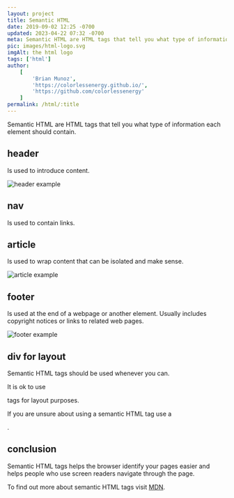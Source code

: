 ```yaml
---
layout: project
title: Semantic HTML
date: 2019-09-02 12:25 -0700
updated: 2023-04-22 07:32 -0700
meta: Semantic HTML are HTML tags that tell you what type of information each element should contain.
pic: images/html-logo.svg
imgAlt: the html logo
tags: ['html']
author:
    [
        'Brian Munoz',
        'https://colorlessenergy.github.io/',
        'https://github.com/colorlessenergy'
    ]
permalink: /html/:title
---
```


Semantic HTML are HTML tags that tell you what type of information each element should contain.

## header

Is used to introduce content.

<div class="center">
  <img src="{{ site.baseurl }}/images/semantic-html/header-example.png" alt="header example" title="header example">
</div>

## nav

Is used to contain links.

## article

Is used to wrap content that can be isolated and make sense.

<div class="center">
  <img src="{{ site.baseurl }}/images/semantic-html/article-example.png" alt="article example" title="article example">
</div>

## footer

Is used at the end of a webpage or another element. Usually includes copyright notices or links to related web pages.

<div class="center">
  <img src="{{ site.baseurl }}/images/semantic-html/footer-example.png" alt="footer example" title="footer example">
</div>

## div for layout

Semantic HTML tags should be used whenever you can.

It is ok to use <code class="highlight__code"><div></code> tags for layout purposes.

If you are unsure about using a semantic HTML tag use a <code class="highlight__code"><div></code>.

## conclusion

Semantic HTML tags helps the browser identify your pages easier and helps people who use screen readers navigate through the page.

To find out more about semantic HTML tags visit [MDN](https://developer.mozilla.org/en-US/docs/Glossary/Semantics).
